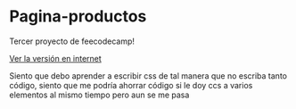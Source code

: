 # Pagina-productos
Tercer proyecto de feecodecamp!

[Ver la versión en internet](https://oscarprv.github.io/Pagina-productos/)

Siento que debo aprender a escribir css de tal manera que no escriba tanto código, siento que me podría ahorrar código si le doy ccs a varios elementos al mismo tiempo pero aun se me pasa
